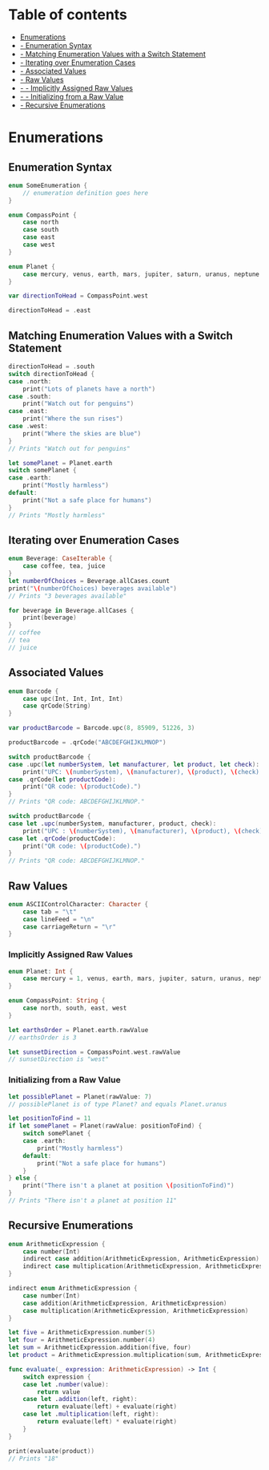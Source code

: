 # Table of contents
* [Enumerations](../chapters/Enumerations.md#enumerations)
* [ - Enumeration Syntax](../chapters/Enumerations.md#enumeration-syntax)
* [ - Matching Enumeration Values with a Switch Statement](../chapters/Enumerations.md#matching-enumeration-values-with-a-switch-statement)
* [ - Iterating over Enumeration Cases](../chapters/Enumerations.md#iterating-over-enumeration-cases)
* [ - Associated Values](../chapters/Enumerations.md#associated-values)
* [ - Raw Values](../chapters/Enumerations.md#raw-values)
* [ - - Implicitly Assigned Raw Values](../chapters/Enumerations.md#implicitly-assigned-raw-values)
* [ - - Initializing from a Raw Value](../chapters/Enumerations.md#initializing-from-a-raw-value)
* [ - Recursive Enumerations](../chapters/Enumerations.md#recursive-enumerations)

# Enumerations

## Enumeration Syntax

```Swift
enum SomeEnumeration {
    // enumeration definition goes here
}
```

```Swift
enum CompassPoint {
    case north
    case south
    case east
    case west
}
```

```Swift
enum Planet {
    case mercury, venus, earth, mars, jupiter, saturn, uranus, neptune
}
```

```Swift
var directionToHead = CompassPoint.west
```

```Swift
directionToHead = .east
```

## Matching Enumeration Values with a Switch Statement

```Swift
directionToHead = .south
switch directionToHead {
case .north:
    print("Lots of planets have a north")
case .south:
    print("Watch out for penguins")
case .east:
    print("Where the sun rises")
case .west:
    print("Where the skies are blue")
}
// Prints "Watch out for penguins"
```

```Swift
let somePlanet = Planet.earth
switch somePlanet {
case .earth:
    print("Mostly harmless")
default:
    print("Not a safe place for humans")
}
// Prints "Mostly harmless"
```

## Iterating over Enumeration Cases

```Swift
enum Beverage: CaseIterable {
    case coffee, tea, juice
}
let numberOfChoices = Beverage.allCases.count
print("\(numberOfChoices) beverages available")
// Prints "3 beverages available"
```

```Swift
for beverage in Beverage.allCases {
    print(beverage)
}
// coffee
// tea
// juice
```

## Associated Values

```Swift
enum Barcode {
    case upc(Int, Int, Int, Int)
    case qrCode(String)
}
```

```Swift
var productBarcode = Barcode.upc(8, 85909, 51226, 3)
```

```Swift
productBarcode = .qrCode("ABCDEFGHIJKLMNOP")
```

```Swift
switch productBarcode {
case .upc(let numberSystem, let manufacturer, let product, let check):
    print("UPC: \(numberSystem), \(manufacturer), \(product), \(check).")
case .qrCode(let productCode):
    print("QR code: \(productCode).")
}
// Prints "QR code: ABCDEFGHIJKLMNOP."
```

```Swift
switch productBarcode {
case let .upc(numberSystem, manufacturer, product, check):
    print("UPC : \(numberSystem), \(manufacturer), \(product), \(check).")
case let .qrCode(productCode):
    print("QR code: \(productCode).")
}
// Prints "QR code: ABCDEFGHIJKLMNOP."
```

## Raw Values

```Swift
enum ASCIIControlCharacter: Character {
    case tab = "\t"
    case lineFeed = "\n"
    case carriageReturn = "\r"
}
```

### Implicitly Assigned Raw Values

```Swift
enum Planet: Int {
    case mercury = 1, venus, earth, mars, jupiter, saturn, uranus, neptune
}
```

```Swift
enum CompassPoint: String {
    case north, south, east, west
}
```

```Swift
let earthsOrder = Planet.earth.rawValue
// earthsOrder is 3

let sunsetDirection = CompassPoint.west.rawValue
// sunsetDirection is "west"
```

### Initializing from a Raw Value

```Swift
let possiblePlanet = Planet(rawValue: 7)
// possiblePlanet is of type Planet? and equals Planet.uranus
```

```Swift
let positionToFind = 11
if let somePlanet = Planet(rawValue: positionToFind) {
    switch somePlanet {
    case .earth:
        print("Mostly harmless")
    default:
        print("Not a safe place for humans")
    }
} else {
    print("There isn't a planet at position \(positionToFind)")
}
// Prints "There isn't a planet at position 11"
```

## Recursive Enumerations

```Swift
enum ArithmeticExpression {
    case number(Int)
    indirect case addition(ArithmeticExpression, ArithmeticExpression)
    indirect case multiplication(ArithmeticExpression, ArithmeticExpression)
}
```

```Swift
indirect enum ArithmeticExpression {
    case number(Int)
    case addition(ArithmeticExpression, ArithmeticExpression)
    case multiplication(ArithmeticExpression, ArithmeticExpression)
}
```

```Swift
let five = ArithmeticExpression.number(5)
let four = ArithmeticExpression.number(4)
let sum = ArithmeticExpression.addition(five, four)
let product = ArithmeticExpression.multiplication(sum, ArithmeticExpression.number(2))
```

```Swift
func evaluate(_ expression: ArithmeticExpression) -> Int {
    switch expression {
    case let .number(value):
        return value
    case let .addition(left, right):
        return evaluate(left) + evaluate(right)
    case let .multiplication(left, right):
        return evaluate(left) * evaluate(right)
    }
}

print(evaluate(product))
// Prints "18"
```


